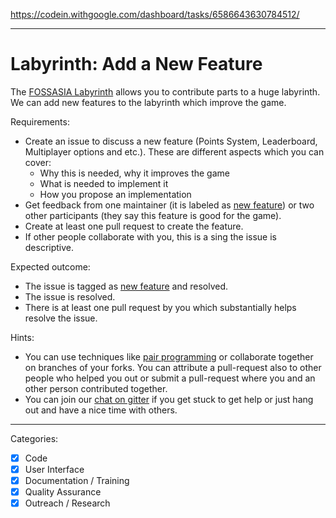 https://codein.withgoogle.com/dashboard/tasks/6586643630784512/

---

# Labyrinth: Add a New Feature

The [FOSSASIA Labyrinth](https://github.com/fossasia/labyrinth/) allows you to contribute parts to a huge labyrinth.
We can add new features to the labyrinth which improve the game.

Requirements:
- Create an issue to discuss a new feature (Points System, Leaderboard, Multiplayer options and etc.).
  These are different aspects which you can cover:
  - Why this is needed, why it improves the game
  - What is needed to implement it
  - How you propose an implementation
- Get feedback from one maintainer (it is labeled as [new feature](https://github.com/fossasia/labyrinth/labels/new%20feature))
  or two other participants (they say this feature is good for the game).
- Create at least one pull request to create the feature. 
- If other people collaborate with you, this is a sing the issue is descriptive.

Expected outcome:
- The issue is tagged as [new feature](https://github.com/fossasia/labyrinth/labels/new%20feature) and resolved.
- The issue is resolved.
- There is at least one pull request by you which substantially helps resolve the issue.

Hints:
- You can use techniques like [pair programming](https://www.youtube.com/watch?v=vgkahOzFH2Q) or collaborate together on branches of your forks. You can attribute a pull-request also to other people who helped you out or submit a pull-request where you and an other person contributed together.
- You can join our [chat on gitter](https://gitter.im/fossasia/labyrinth) if you get stuck to get help or just hang out and have a nice time with others.

---

Categories:
- [X] Code
- [X] User Interface
- [X] Documentation / Training
- [X] Quality Assurance
- [X] Outreach / Research
